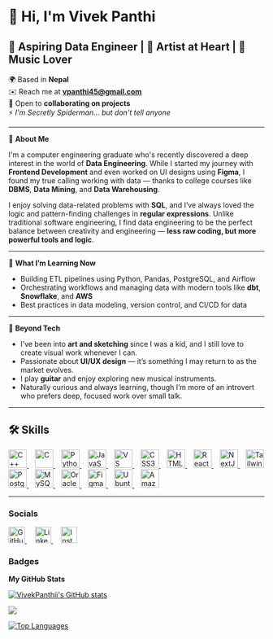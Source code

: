 # 👋 Hi, I'm Vivek Panthi

## 🎯 **Aspiring Data Engineer** | 🎨 Artist at Heart | 🎸 Music Lover
🌍 Based in **Nepal**  
✉️ Reach me at **vpanthi45@gmail.com**  
🤝 Open to **collaborating on projects**  
⚡ *I'm Secretly Spiderman... but don't tell anyone*

---

🔧 **About Me**

I'm a computer engineering graduate who's recently discovered a deep interest in the world of **Data Engineering**. While I started my journey with **Frontend Development** and even worked on UI designs using **Figma**, I found my true calling working with data — thanks to college courses like **DBMS**, **Data Mining**, and **Data Warehousing**.

I enjoy solving data-related problems with **SQL**, and I’ve always loved the logic and pattern-finding challenges in **regular expressions**. Unlike traditional software engineering, I find data engineering to be the perfect balance between creativity and engineering — **less raw coding, but more powerful tools and logic**.

---

🚀 **What I’m Learning Now**

- Building ETL pipelines using Python, Pandas, PostgreSQL, and Airflow
- Orchestrating workflows and managing data with modern tools like **dbt**, **Snowflake**, and **AWS**
- Best practices in data modeling, version control, and CI/CD for data

---

🎨 **Beyond Tech**

- I’ve been into **art and sketching** since I was a kid, and I still love to create visual work whenever I can.
- Passionate about **UI/UX design** — it’s something I may return to as the market evolves.
- I play **guitar** and enjoy exploring new musical instruments.
- Naturally curious and always learning, though I’m more of an introvert who prefers deep, focused work over small talk.


---

## 🛠️ Skills

<p align="left">
  <a href="https://docs.microsoft.com/en-us/cpp/?view=msvc-170" target="_blank" rel="noreferrer" style="margin-right: 12px;">
    <img src="https://raw.githubusercontent.com/danielcranney/readme-generator/main/public/icons/skills/cplusplus-colored.svg" alt="C++" title="C++" width="36" height="36" />
  </a>
  <a href="https://docs.microsoft.com/en-us/cpp/?view=msvc-170" target="_blank" rel="noreferrer" style="margin-right: 12px;">
    <img src="https://raw.githubusercontent.com/danielcranney/readme-generator/main/public/icons/skills/c-colored.svg" alt="C" title="C" width="36" height="36" />
  </a>
  <a href="https://www.python.org/" target="_blank" rel="noreferrer" style="margin-right: 12px;">
    <img src="https://raw.githubusercontent.com/danielcranney/readme-generator/main/public/icons/skills/python-colored.svg" alt="Python" title="Python" width="36" height="36" />
  </a>
  <a href="https://developer.mozilla.org/en-US/docs/Web/JavaScript" target="_blank" rel="noreferrer" style="margin-right: 12px;">
    <img src="https://raw.githubusercontent.com/danielcranney/readme-generator/main/public/icons/skills/javascript-colored.svg" alt="JavaScript" title="JavaScript" width="36" height="36" />
  </a>
  <a href="https://code.visualstudio.com/" target="_blank" rel="noreferrer" style="margin-right: 12px;">
    <img src="https://raw.githubusercontent.com/danielcranney/readme-generator/main/public/icons/skills/visualstudiocode-colored.svg" alt="VS Code" title="VS Code" width="36" height="36" />
  </a>
  <a href="https://www.w3.org/TR/CSS/#css" target="_blank" rel="noreferrer" style="margin-right: 12px;">
    <img src="https://raw.githubusercontent.com/danielcranney/readme-generator/main/public/icons/skills/css3-colored.svg" alt="CSS3" title="CSS3" width="36" height="36" />
  </a>
  <a href="https://developer.mozilla.org/en-US/docs/Glossary/HTML5" target="_blank" rel="noreferrer" style="margin-right: 12px;">
    <img src="https://raw.githubusercontent.com/danielcranney/readme-generator/main/public/icons/skills/html5-colored.svg" alt="HTML5" title="HTML5" width="36" height="36" />
  </a>
  <a href="https://reactjs.org/" target="_blank" rel="noreferrer" style="margin-right: 12px;">
    <img src="https://raw.githubusercontent.com/danielcranney/readme-generator/main/public/icons/skills/react-colored.svg" alt="React" title="React" width="36" height="36" />
  </a>
  <a href="https://nextjs.org/docs" target="_blank" rel="noreferrer" style="margin-right: 12px;">
    <img src="https://raw.githubusercontent.com/danielcranney/readme-generator/main/public/icons/skills/nextjs-colored-dark.svg" alt="NextJs" title="NextJs" width="36" height="36" />
  </a>
  <a href="https://tailwindcss.com/" target="_blank" rel="noreferrer" style="margin-right: 12px;">
    <img src="https://raw.githubusercontent.com/danielcranney/readme-generator/main/public/icons/skills/tailwindcss-colored.svg" alt="TailwindCSS" title="TailwindCSS" width="36" height="36" />
  </a>
  <a href="https://www.postgresql.org/" target="_blank" rel="noreferrer" style="margin-right: 12px;">
    <img src="https://raw.githubusercontent.com/danielcranney/readme-generator/main/public/icons/skills/postgresql-colored.svg" alt="PostgreSQL" title="PostgreSQL" width="36" height="36" />
  </a>
  <a href="https://www.mysql.com/" target="_blank" rel="noreferrer" style="margin-right: 12px;">
    <img src="https://raw.githubusercontent.com/danielcranney/readme-generator/main/public/icons/skills/mysql-colored.svg" alt="MySQL" title="MySQL" width="36" height="36" />
  </a>
  <a href="https://www.oracle.com/uk/index.html" target="_blank" rel="noreferrer" style="margin-right: 12px;">
    <img src="https://raw.githubusercontent.com/danielcranney/readme-generator/main/public/icons/skills/oracle-colored.svg" alt="Oracle" title="Oracle" width="36" height="36" />
  </a>
  <a href="https://www.figma.com/" target="_blank" rel="noreferrer" style="margin-right: 12px;">
    <img src="https://raw.githubusercontent.com/danielcranney/readme-generator/main/public/icons/skills/figma-colored.svg" alt="Figma" title="Figma" width="36" height="36" />
  </a>
  <a href="https://ubuntu.com/" target="_blank" rel="noreferrer" style="margin-right: 12px;">
    <img src="https://raw.githubusercontent.com/danielcranney/readme-generator/main/public/icons/skills/ubuntu-colored.svg" alt="Ubuntu" title="Ubuntu" width="36" height="36" />
  </a>
  <a href="https://aws.amazon.com" target="_blank" rel="noreferrer">
    <img src="https://raw.githubusercontent.com/danielcranney/readme-generator/main/public/icons/skills/aws-colored-dark.svg" alt="Amazon Web Services" title="Amazon Web Services" width="36" height="36" />
  </a>
</p>


--- 
### Socials

<p align="left">
  <a href="https://www.github.com/VivekPanthii" target="_blank" rel="noreferrer">
    <picture>
      <source media="(prefers-color-scheme: dark)" srcset="https://raw.githubusercontent.com/danielcranney/readme-generator/main/public/icons/socials/github-dark.svg" />
      <source media="(prefers-color-scheme: light)" srcset="https://raw.githubusercontent.com/danielcranney/readme-generator/main/public/icons/socials/github.svg" />
      <img src="https://raw.githubusercontent.com/danielcranney/readme-generator/main/public/icons/socials/github.svg" width="32" height="32" alt="GitHub" title="GitHub" />
    </picture>
  </a>&nbsp;&nbsp;&nbsp;

  <a href="https://www.linkedin.com/in/bibek-sunar-7650542a3" target="_blank" rel="noreferrer">
    <picture>
      <source media="(prefers-color-scheme: dark)" srcset="https://raw.githubusercontent.com/danielcranney/readme-generator/main/public/icons/socials/linkedin-dark.svg" />
      <source media="(prefers-color-scheme: light)" srcset="https://raw.githubusercontent.com/danielcranney/readme-generator/main/public/icons/socials/linkedin.svg" />
      <img src="https://raw.githubusercontent.com/danielcranney/readme-generator/main/public/icons/socials/linkedin.svg" width="32" height="32" alt="LinkedIn" title="LinkedIn" />
    </picture>
  </a>&nbsp;&nbsp;&nbsp;

  <a href="https://www.instagram.com/your_instagram_username" target="_blank" rel="noreferrer">
    <picture>
      <source media="(prefers-color-scheme: dark)" srcset="https://raw.githubusercontent.com/danielcranney/readme-generator/main/public/icons/socials/instagram-dark.svg" />
      <source media="(prefers-color-scheme: light)" srcset="https://raw.githubusercontent.com/danielcranney/readme-generator/main/public/icons/socials/instagram.svg" />
      <img src="https://raw.githubusercontent.com/danielcranney/readme-generator/main/public/icons/socials/instagram.svg" width="32" height="32" alt="Instagram" title="Instagram" />
    </picture>
  </a>
</p>



### Badges

<b>My GitHub Stats</b>

<a href="http://www.github.com/VivekPanthii"><img src="https://github-readme-stats.vercel.app/api?username=VivekPanthii&show_icons=true&hide=&count_private=true&title_color=0891b2&text_color=ffffff&icon_color=0891b2&bg_color=1c1917&hide_border=true&show_icons=true" alt="VivekPanthii's GitHub stats" /></a>

<a href="http://www.github.com/VivekPanthii"><img src="https://github-readme-streak-stats.herokuapp.com/?user=VivekPanthii&stroke=ffffff&background=1c1917&ring=0891b2&fire=0891b2&currStreakNum=ffffff&currStreakLabel=0891b2&sideNums=ffffff&sideLabels=ffffff&dates=ffffff&hide_border=true" /></a>

<a href="https://github.com/VivekPanthii" align="left"><img src="https://github-readme-stats.vercel.app/api/top-langs/?username=VivekPanthii&langs_count=10&title_color=0891b2&text_color=ffffff&icon_color=0891b2&bg_color=1c1917&hide_border=true&locale=en&custom_title=Top%20%Languages" alt="Top Languages" /></a>

